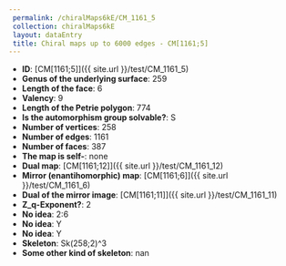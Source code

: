 ```yaml
--- 
 permalink: /chiralMaps6kE/CM_1161_5 
 collection: chiralMaps6kE
 layout: dataEntry
 title: Chiral maps up to 6000 edges - CM[1161;5]
---
```


- **ID**: [CM[1161;5]]({{ site.url }}/test/CM_1161_5)
- **Genus of the underlying surface**: 259
- **Length of the face**: 6
- **Valency**: 9
- **Length of the Petrie polygon**: 774
- **Is the automorphism group solvable?**: S
- **Number of vertices**: 258
- **Number of edges**: 1161
- **Number of faces**: 387
- **The map is self-**: none
- **Dual map**: [CM[1161;12]]({{ site.url }}/test/CM_1161_12)
- **Mirror (enantihomorphic) map**: [CM[1161;6]]({{ site.url }}/test/CM_1161_6)
- **Dual of the mirror image**: [CM[1161;11]]({{ site.url }}/test/CM_1161_11)
- **Z_q-Exponent?**: 2
- **No idea**:  2:6
- **No idea**: Y
- **No idea**: Y
- **Skeleton**: Sk(258;2)^3
- **Some other kind of skeleton**: nan
